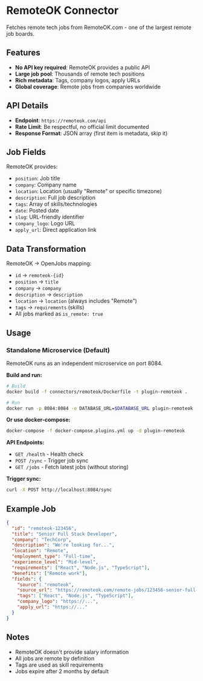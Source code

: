 # RemoteOK Connector

Fetches remote tech jobs from RemoteOK.com - one of the largest remote job boards.

## Features

- **No API key required**: RemoteOK provides a public API
- **Large job pool**: Thousands of remote tech positions
- **Rich metadata**: Tags, company logos, apply URLs
- **Global coverage**: Remote jobs from companies worldwide

## API Details

- **Endpoint**: `https://remoteok.com/api`
- **Rate Limit**: Be respectful, no official limit documented
- **Response Format**: JSON array (first item is metadata, skip it)

## Job Fields

RemoteOK provides:
- `position`: Job title
- `company`: Company name
- `location`: Location (usually "Remote" or specific timezone)
- `description`: Full job description
- `tags`: Array of skills/technologies
- `date`: Posted date
- `slug`: URL-friendly identifier
- `company_logo`: Logo URL
- `apply_url`: Direct application link

## Data Transformation

RemoteOK → OpenJobs mapping:
- `id` → `remoteok-{id}`
- `position` → `title`
- `company` → `company`
- `description` → `description`
- `location` → `location` (always includes "Remote")
- `tags` → `requirements` (skills)
- All jobs marked as `is_remote: true`

## Usage

### Standalone Microservice (Default)
RemoteOK runs as an independent microservice on port 8084.

**Build and run:**
```bash
# Build
docker build -f connectors/remoteok/Dockerfile -t plugin-remoteok .

# Run
docker run -p 8084:8084 -e DATABASE_URL=$DATABASE_URL plugin-remoteok
```

**Or use docker-compose:**
```bash
docker-compose -f docker-compose.plugins.yml up -d plugin-remoteok
```

**API Endpoints:**
- `GET /health` - Health check
- `POST /sync` - Trigger job sync
- `GET /jobs` - Fetch latest jobs (without storing)

**Trigger sync:**
```bash
curl -X POST http://localhost:8084/sync
```

## Example Job

```json
{
  "id": "remoteok-123456",
  "title": "Senior Full Stack Developer",
  "company": "TechCorp",
  "description": "We're looking for...",
  "location": "Remote",
  "employment_type": "Full-time",
  "experience_level": "Mid-level",
  "requirements": ["React", "Node.js", "TypeScript"],
  "benefits": ["Remote work"],
  "fields": {
    "source": "remoteok",
    "source_url": "https://remoteok.com/remote-jobs/123456-senior-full-stack-developer",
    "tags": ["React", "Node.js", "TypeScript"],
    "company_logo": "https://...",
    "apply_url": "https://..."
  }
}
```

## Notes

- RemoteOK doesn't provide salary information
- All jobs are remote by definition
- Tags are used as skill requirements
- Jobs expire after 2 months by default
